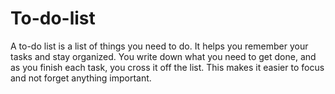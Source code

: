 # To-do-list
A to-do list is a list of things you need to do. It helps you remember your tasks and stay organized. You write down what you need to get done, and as you finish each task, you cross it off the list. This makes it easier to focus and not forget anything important.
